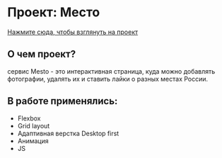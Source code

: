 # Проект: Место
[Нажмите сюда, чтобы взглянуть на проект](https://konstantingnetullo.github.io/mesto/)

## О чем проект? 
сервис Mesto - это интерактивная страница, куда можно добавлять фотографии, удалять их и ставить лайки о разных местах России.

## В работе применялись:
- Flexbox
- Grid layout
- Адаптивная верстка Desktop first
- Анимация
- JS

